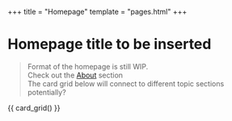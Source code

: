 +++
title = "Homepage"
template = "pages.html"
+++

# Homepage title to be inserted

> Format of the homepage is still WIP. </br>
> Check out the [About](/about) section </br>
> The card grid below will connect to different topic sections potentially? </br>

{{ card_grid() }}
